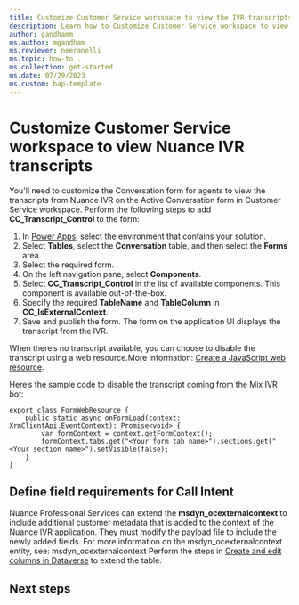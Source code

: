 ```yaml
---
title: Customize Customer Service workspace to view the IVR transcripts 
description: Learn how to Customize Customer Service workspace to view the IVR transcripts
author: gandhamm
ms.author: mgandham
ms.reviewer: neeranelli
ms.topic: how-to .
ms.collection: get-started 
ms.date: 07/29/2023
ms.custom: bap-template 
---
```


# Customize Customer Service workspace to view Nuance IVR transcripts

You'll need to customize the Conversation form for agents to view the transcripts from Nuance IVR on the Active Conversation form in Customer Service workspace. Perform the following steps to add **CC_Transcript_Control** to the form:

1.	In [Power Apps](https://make.preview.powerapps.com/), select the environment that contains your solution.
2.	Select **Tables**, select the **Conversation** table, and then select the **Forms** area.
3.	Select the required form. 
4.	On the left navigation pane, select **Components**.
5.	Select **CC_Transcript_Control** in the list of available components. This component is available out-of-the-box.
6.	Specify the required **TableName** and **TableColumn** in **CC_IsExternalContext**.
7.	 Save and publish the form.  The form on the application UI displays the transcript from the IVR.

When there’s no transcript available, you can choose to disable the transcript using a web resource.More information: [Create a JavaScript web resource](/power-apps/maker/model-driven-apps/configure-event-handlers-legacy#create-a-javascript-web-resource).

Here’s the sample code to disable the transcript coming from the Mix IVR bot:

```
export class FormWebResource {
    public static async onFormLoad(context: XrmClientApi.EventContext): Promise<void> {
        var formContext = context.getFormContext();
        formContext.tabs.get("<Your form tab name>").sections.get("<Your section name>").setVisible(false);
    }
}
```

## Define field requirements for Call Intent

Nuance Professional Services can extend the **msdyn_ocexternalcontext** to include additional customer metadata that is added to the context of the Nuance IVR application. They must modify the payload file to include the newly added fields. For more information on the msdyn_ocexternalcontext entity, see: msdyn_ocexternalcontext
Perform the steps in [Create and edit columns in Dataverse](/power-apps/maker/data-platform/create-edit-field-portal) to extend the table.

## Next steps

<!--Remove all the comments in this template before you sign-off or merge to the main branch.-->
